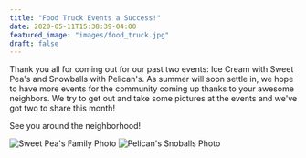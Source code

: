 ```yaml
---
title: "Food Truck Events a Success!"
date: 2020-05-11T15:38:39-04:00
featured_image: "images/food_truck.jpg"
draft: false
---
```


Thank you all for coming out for our past two events: Ice Cream with Sweet Pea's and Snowballs with Pelican's. As summer will soon settle in, we hope to have more events for the community coming up thanks to your awesome neighbors. We try to get out and take some pictures at the events and we've got two to share this month!

See you around the neighborhood!

![Sweet Pea's Family Photo](http://avalonhoasc.com/images/IMG_3931.jpg)
![Pelican's Snoballs Photo](http://avalonhoasc.com/images/IMG_3978.JPG)
